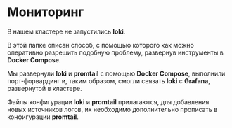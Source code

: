 # Мониторинг

В нашем кластере не запустились **loki**.  

В этой папке описан способ, с помощью которого как можно оперативно разрешить подобную проблему, развернув инструменты в **Docker Compose**.  

Мы развернули **loki** и **promtail** с помощью **Docker Compose**, выполнили порт-форвардинг и, таким образом, смогли связать **loki** с **Grafana**, развернутой в кластере. 

Файлы конфигурации **loki** и **promtail** прилагаются, для добавления новых источников логов, их необходимо дополнительно прописать в конфигурации **promtail**.  
